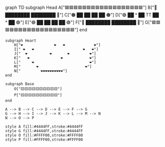 graph TD
    subgraph Head
        A["🟦🟦🟦🟦🟦🟦🟦🟦🟦🟦🟦🟦🟦🟦🟦🟦🟦🟦"]
        B["🔵        ████████          ████████       🔵"]
        C["🟠        ██    ██          ██    ██       🟠"]
        D["🟢        ██  * ██    TT    ██ *  ██       🟢"]
        E["🟣        ██    ██          ██    ██       🟣"]
        F["🔴        ████████          ████████       🔴"]
        G["🟦🟦🟦🟦🟦🟦🟦🟦🟦🟦🟦🟦🟦🟦🟦🟦🟦🟦"]
    end
    
    subgraph Heart
        H["❤️              ❤️   ❤️             ❤️"]
        I[" ❤️   ❤️                      ❤️   ❤️"]
        J["  ❤️          ❤️       ❤️         ❤️"]
        K["   ❤️              ❤️            ❤️"]
        L["     ❤️                         ❤️"]
        M["       ❤️                     ❤️"]
        N["         ❤️❤️❤️❤️❤️❤️❤️❤️❤️❤️"]
    end
    
    subgraph Base
        O["🟨🟨🟨🟨🟨🟨🟨🟨🟨🟨"]
        P["🟨🟨🟨🟨🟨🟨🟨🟨🟨🟨"]
    end
    
    A --> B --> C --> D --> E --> F --> G
    G --> H --> I --> J --> K --> L --> M --> N
    N --> O --> P

    style A fill:#4444FF,stroke:#4444FF
    style G fill:#4444FF,stroke:#4444FF
    style O fill:#FFFF00,stroke:#FFFF00
    style P fill:#FFFF00,stroke:#FFFF00
